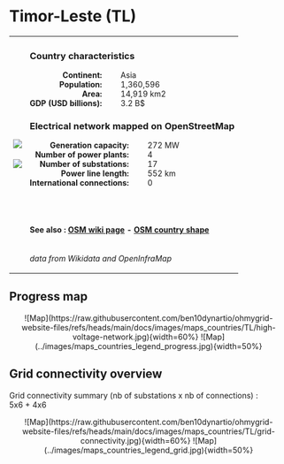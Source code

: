 # Timor-Leste (TL)

<table width="90%">
<tr>
<td>
<img src="http://commons.wikimedia.org/wiki/Special:FilePath/Flag%20of%20East%20Timor.svg" width="250">
<br><br>
<img src="http://commons.wikimedia.org/wiki/Special:FilePath/Timor%20Leste%20%28orthographic%20projection%29.svg" width="250"></td>
<td>
<h3>Country characteristics</h3>
<div style="display: inline-block;text-align:right;margin-right:30px;font-weight: bold;">
Continent:<br>Population:<br>Area:<br>GDP (USD billions):
</div>
<div style="display: inline-block;">
Asia<br>1,360,596<br>14,919 km2<br>3.2 B$
</div>
<h3>Electrical network mapped on OpenStreetMap</h3>
<div style="display: inline-block;text-align:right;margin-right:30px;font-weight: bold;">Generation capacity:<br>
Number of power plants:<br>
Number of substations:<br>
Power line length:<br>
International connections:<br>
</div>
<div style="display: inline-block;">272 MW<br>
4<br>
17<br>
552 km<br>
0<br>
</div>

<br><br><h4>See also :
<a href="https://wiki.openstreetmap.org/wiki/Power_networks/Timor-Leste" target="_blank">OSM wiki page</a> -
<a href="https://openstreetmap.org/relation/305142" target="_blank">OSM country shape</a>
</h4>

<br><i>data from Wikidata and OpenInfraMap</i>
</td>
</tr>
</table>


## Progress map

<center>
![Map](https://raw.githubusercontent.com/ben10dynartio/ohmygrid-website-files/refs/heads/main/docs/images/maps_countries/TL/high-voltage-network.jpg){width=60%}
![Map](../images/maps_countries_legend_progress.jpg){width=50%}
</center>



## Grid connectivity overview

Grid connectivity summary (nb of substations x nb of connections) :<br>5x6 + 4x6

<center>
![Map](https://raw.githubusercontent.com/ben10dynartio/ohmygrid-website-files/refs/heads/main/docs/images/maps_countries/TL/grid-connectivity.jpg){width=60%}
![Map](../images/maps_countries_legend_grid.jpg){width=50%}
</center>

